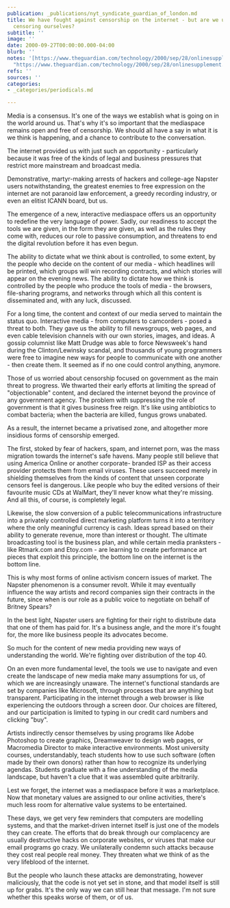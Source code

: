 ```yaml
---
publication: _publications/nyt_syndicate_guardian_of_london.md
title: We have fought against censorship on the internet - but are we unconsciously
  censoring ourselves?
subtitle: ''
image: ''
date: 2000-09-27T00:00:00.000-04:00
blurb: ''
notes: '[https://www.theguardian.com/technology/2000/sep/28/onlinesupplement.censorship](https://www.theguardian.com/technology/2000/sep/28/onlinesupplement.censorship
  "https://www.theguardian.com/technology/2000/sep/28/onlinesupplement.censorship")'
refs: ''
sources: ''
categories:
- _categories/periodicals.md

---
```

Media is a consensus. It's one of the ways we establish what is going on in the world around us. That's why it's so important that the mediaspace remains open and free of censorship. We should all have a say in what it is we think is happening, and a chance to contribute to the conversation.

The internet provided us with just such an opportunity - particularly because it was free of the kinds of legal and business pressures that restrict more mainstream and broadcast media.

Demonstrative, martyr-making arrests of hackers and college-age Napster users notwithstanding, the greatest enemies to free expression on the internet are not paranoid law enforcement, a greedy recording industry, or even an elitist ICANN board, but us.

The emergence of a new, interactive mediaspace offers us an opportunity to redefine the very language of power. Sadly, our readiness to accept the tools we are given, in the form they are given, as well as the rules they come with, reduces our role to passive consumption, and threatens to end the digital revolution before it has even begun.

The ability to dictate what we think about is controlled, to some extent, by the people who decide on the content of our media - which headlines will be printed, which groups will win recording contracts, and which stories will appear on the evening news. The ability to dictate how we think is controlled by the people who produce the tools of media - the browsers, file-sharing programs, and networks through which all this content is disseminated and, with any luck, discussed.

For a long time, the content and context of our media served to maintain the status quo. Interactive media - from computers to camcorders - posed a threat to both. They gave us the ability to fill newsgroups, web pages, and even cable television channels with our own stories, images, and ideas. A gossip columnist like Matt Drudge was able to force Newsweek's hand during the Clinton/Lewinsky scandal, and thousands of young programmers were free to imagine new ways for people to communicate with one another - then create them. It seemed as if no one could control anything, anymore.

Those of us worried about censorship focused on government as the main threat to progress. We thwarted their early efforts at limiting the spread of "objectionable" content, and declared the internet beyond the province of any government agency. The problem with suppressing the role of government is that it gives business free reign. It's like using antibiotics to combat bacteria; when the bacteria are killed, fungus grows unabated.

As a result, the internet became a privatised zone, and altogether more insidious forms of censorship emerged.

The first, stoked by fear of hackers, spam, and internet porn, was the mass migration towards the internet's safe havens. Many people still believe that using America Online or another corporate- branded ISP as their access provider protects them from email viruses. These users succeed merely in shielding themselves from the kinds of content that unseen corporate censors feel is dangerous. Like people who buy the edited versions of their favourite music CDs at WalMart, they'll never know what they're missing. And all this, of course, is completely legal.

Likewise, the slow conversion of a public telecommunications infrastructure into a privately controlled direct marketing platform turns it into a territory where the only meaningful currency is cash. Ideas spread based on their ability to generate revenue, more than interest or thought. The ultimate broadcasting tool is the business plan, and while certain media pranksters - like Rtmark.com and Etoy.com - are learning to create performance art pieces that exploit this principle, the bottom line on the internet is the bottom line.

This is why most forms of online activism concern issues of market. The Napster phenomenon is a consumer revolt. While it may eventually influence the way artists and record companies sign their contracts in the future, since when is our role as a public voice to negotiate on behalf of Britney Spears?

In the best light, Napster users are fighting for their right to distribute data that one of them has paid for. It's a business angle, and the more it's fought for, the more like business people its advocates become.

So much for the content of new media providing new ways of understanding the world. We're fighting over distribution of the top 40.

On an even more fundamental level, the tools we use to navigate and even create the landscape of new media make many assumptions for us, of which we are increasingly unaware. The internet's functional standards are set by companies like Microsoft, through processes that are anything but transparent. Participating in the internet through a web browser is like experiencing the outdoors through a screen door. Our choices are filtered, and our participation is limited to typing in our credit card numbers and clicking "buy".

Artists indirectly censor themselves by using programs like Adobe Photoshop to create graphics, Dreamweaver to design web pages, or Macromedia Director to make interactive environments. Most university courses, understandably, teach students how to use such software (often made by their own donors) rather than how to recognize its underlying agendas. Students graduate with a fine understanding of the media landscape, but haven't a clue that it was assembled quite arbitrarily.

Lest we forget, the internet was a mediaspace before it was a marketplace. Now that monetary values are assigned to our online activities, there's much less room for alternative value systems to be entertained.

These days, we get very few reminders that computers are modelling systems, and that the market-driven internet itself is just one of the models they can create. The efforts that do break through our complacency are usually destructive hacks on corporate websites, or viruses that make our email programs go crazy. We unilaterally condemn such attacks because they cost real people real money. They threaten what we think of as the very lifeblood of the internet.

But the people who launch these attacks are demonstrating, however maliciously, that the code is not yet set in stone, and that model itself is still up for grabs. It's the only way we can still hear that message. I'm not sure whether this speaks worse of them, or of us.